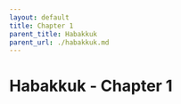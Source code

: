 ```yaml
---
layout: default
title: Chapter 1
parent_title: Habakkuk
parent_url: ./habakkuk.md
---
```


# Habakkuk - Chapter 1
